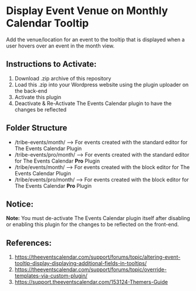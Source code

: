 # Display Event Venue on Monthly Calendar Tooltip
Add the venue/location for an event to the tooltip that is displayed when a user hovers over an event in the month view.

## Instructions to Activate:
1. Download .zip archive of this repository
2. Load this .zip into your Wordpress website using the plugin uploader on the back-end
3. Activate this plugin
4. Deactivate & Re-Activate The Events Calendar plugin to have the changes be reflected

## Folder Structure
- /tribe-events/month/ --> For events created with the standard editor for The Events Calendar Plugin
- /tribe-events/pro/month/ --> For events created with the standard editor for The Events Calendar <strong>Pro</strong> Plugin
- /tribe/events/month/ --> For events created with the block editor for The Events Calendar Plugin
- /tribe/events/pro/month/ --> For events created with the block editor for The Events Calendar <strong>Pro</strong> Plugin

## Notice:
<strong>Note:</strong> You must de-activate The Events Calendar plugin itself after disabling or enabling this plugin for the changes to be reflected on the front-end.

## References:
1. https://theeventscalendar.com/support/forums/topic/altering-event-tooltip-display-displaying-additional-fields-in-tooltips/
2. https://theeventscalendar.com/support/forums/topic/override-templates-via-custom-plugin/
3. https://support.theeventscalendar.com/153124-Themers-Guide
